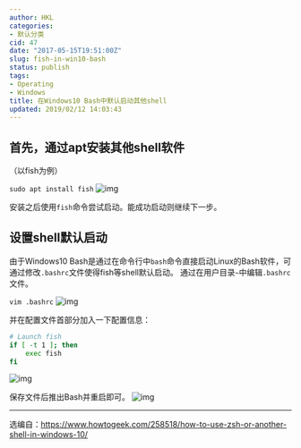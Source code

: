 ```yaml
---
author: HKL
categories:
- 默认分类
cid: 47
date: "2017-05-15T19:51:00Z"
slug: fish-in-win10-bash
status: publish
tags:
- Operating
- Windows
title: 在Windows10 Bash中默认启动其他shell
updated: 2019/02/12 14:03:43
---
```



## **首先，通过apt安装其他shell软件** ##

（以fish为例）

`sudo apt install fish`
![img](//img.jnuer.com/img/2017/05/01.jpg)


安装之后使用`fish`命令尝试启动。能成功启动则继续下一步。


<!--more-->


## **设置shell默认启动** ##

由于Windows10 Bash是通过在命令行中`bash`命令直接启动Linux的Bash软件，可通过修改`.bashrc`文件使得fish等shell默认启动。
通过在用户目录`~`中编辑`.bashrc`文件。

`vim .bashrc`
![img](//img.jnuer.com/img/2017/05/02.jpg)


并在配置文件首部分加入一下配置信息：
```bash
# Launch fish
if [ -t 1 ]; then
    exec fish
fi
```

![img](//img.jnuer.com/img/2017/05/03.jpg)



保存文件后推出Bash并重启即可。
![img](//img.jnuer.com/img/2017/05/04.jpg)

------

选编自：https://www.howtogeek.com/258518/how-to-use-zsh-or-another-shell-in-windows-10/